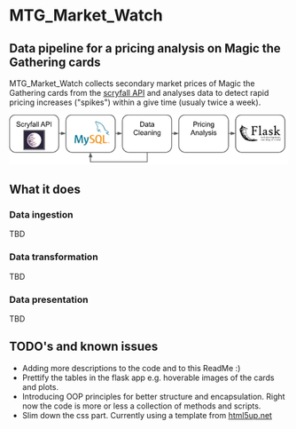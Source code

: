 # MTG_Market_Watch

## Data pipeline for a pricing analysis on Magic the Gathering cards
MTG_Market_Watch collects secondary market prices of Magic the Gathering cards from the [scryfall API](https://https://scryfall.com/docs/api) and analyses data to detect rapid 
pricing increases ("spikes") within a give time (usualy twice a week).

![This is an image](/assets/Overview.png)

## What it does
### Data ingestion
TBD
### Data transformation
TBD
### Data presentation
TBD

## TODO's and known issues
- Adding more descriptions to the code and to this ReadMe :)
- Prettify the tables in the flask app e.g. hoverable images of the cards and plots.
- Introducing OOP principles for better structure and encapsulation. Right now the code is more or less a collection of methods and scripts.
- Slim down the css part. Currently using a template from [html5up.net](https://html5up.net)
